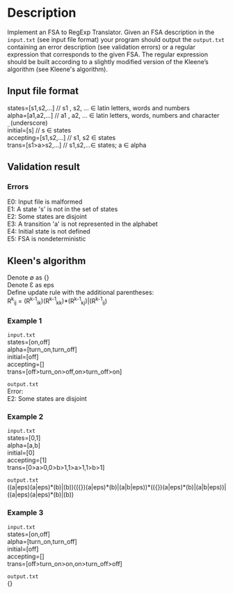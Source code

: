 # Description
Implement an FSA to RegExp Translator. Given an FSA description in the `input.txt` (see input file format) your program should output the `output.txt` containing an error description (see validation errors) or a regular expression that corresponds to the given FSA. The regular expression should be built according to a slightly modified version of the Kleene’s algorithm (see Kleene's algorithm).

## Input file format
states=[s1,s2,...]	// s1 , s2, ... ∈ latin letters, words and numbers  
alpha=[a1,a2,...]	// a1 , a2, ... ∈ latin letters, words, numbers and character `_`(underscore)  
initial=[s]	// s ∈ states  
accepting=[s1,s2,...]	// s1, s2 ∈ states  
trans=[s1>a>s2,...]	// s1,s2,...∈ states; a ∈ alpha

## Validation result
### Errors
E0: Input file is malformed  
E1: A state 's' is not in the set of states  
E2: Some states are disjoint  
E3: A transition 'a' is not represented in the alphabet  
E4: Initial state is not defined  
E5: FSA is nondeterministic  

## Kleen's algorithm
Denote ∅ as {}  
Denote Ɛ as eps  
Define update rule with the additional parentheses:  
R<sup>k</sup><sub>ij</sub> = (R<sup>k-1</sup><sub>ik</sub>)(R<sup>k-1</sup><sub>kk</sub>)\*(R<sup>k-1</sup><sub>kj</sub>)|(R<sup>k-1</sup><sub>ij</sub>)  

### Example 1
`input.txt`  
states=[on,off]  
alpha=[turn_on,turn_off]    
initial=[off]  
accepting=[]  
trans=[off>turn_on>off,on>turn_off>on]  

`output.txt`  
Error:  
E2: Some states are disjoint  

### Example 2
`input.txt`  
states=[0,1]  
alpha=[a,b]  
initial=[0]  
accepting=[1]  
trans=[0>a>0,0>b>1,1>a>1,1>b>1]  

`output.txt`  
((a|eps)(a|eps)\*(b)|(b))(({})(a|eps)\*(b)|(a|b|eps))\*(({})(a|eps)\*(b)|(a|b|eps))|((a|eps)(a|eps)\*(b)|(b))

### Example 3
`input.txt`  
states=[on,off]  
alpha=[turn_on,turn_off]  
initial=[off]  
accepting=[]  
trans=[off>turn_on>on,on>turn_off>off]  

`output.txt`  
{}

